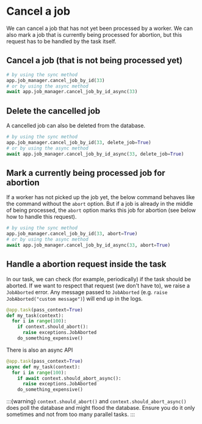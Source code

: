 # Cancel a job

We can cancel a job that has not yet been processed by a worker. We can also
mark a job that is currently being processed for abortion, but this request
has to be handled by the task itself.

## Cancel a job (that is not being processed yet)

```python
# by using the sync method
app.job_manager.cancel_job_by_id(33)
# or by using the async method
await app.job_manager.cancel_job_by_id_async(33)
```

## Delete the cancelled job

A cancelled job can also be deleted from the database.

```python
# by using the sync method
app.job_manager.cancel_job_by_id(33, delete_job=True)
# or by using the async method
await app.job_manager.cancel_job_by_id_async(33, delete_job=True)
```

## Mark a currently being processed job for abortion

If a worker has not picked up the job yet, the below command behaves like the
command without the `abort` option. But if a job is already in the middle of
being processed, the `abort` option marks this job for abortion (see below
how to handle this request).

```python
# by using the sync method
app.job_manager.cancel_job_by_id(33, abort=True)
# or by using the async method
await app.job_manager.cancel_job_by_id_async(33, abort=True)
```

## Handle a abortion request inside the task

In our task, we can check (for example, periodically) if the task should be
aborted. If we want to respect that request (we don't have to), we raise a
`JobAborted` error. Any message passed to `JobAborted` (e.g.
`raise JobAborted("custom message")`) will end up in the logs.

```python
@app.task(pass_context=True)
def my_task(context):
  for i in range(100):
    if context.should_abort():
      raise exceptions.JobAborted
    do_something_expensive()
```

There is also an async API

```python
@app.task(pass_context=True)
async def my_task(context):
  for i in range(100):
    if await context.should_abort_async():
      raise exceptions.JobAborted
    do_something_expensive()
```

:::{warning}
`context.should_abort()` and `context.should_abort_async()` does poll the
database and might flood the database. Ensure you do it only sometimes and
not from too many parallel tasks.
:::
